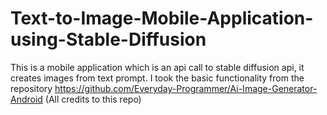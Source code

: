 # Text-to-Image-Mobile-Application-using-Stable-Diffusion

This is a mobile application which is an api call to stable diffusion api, it creates images from text prompt. 
I took the basic functionality from the repository https://github.com/Everyday-Programmer/Ai-Image-Generator-Android (All credits to this repo)
